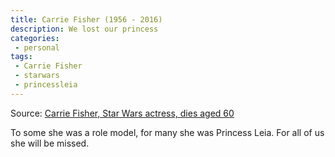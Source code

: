 ```yaml
---
title: Carrie Fisher (1956 - 2016)
description: We lost our princess
categories:
 - personal
tags:
 - Carrie Fisher
 - starwars
 - princessleia
---
```

Source: [Carrie Fisher, Star Wars actress, dies aged 60][bbc]

To some she was a role model, for many she was Princess Leia. For all of us she will be missed.

[bbc]: http://www.bbc.co.uk/news/entertainment-arts-38446753
